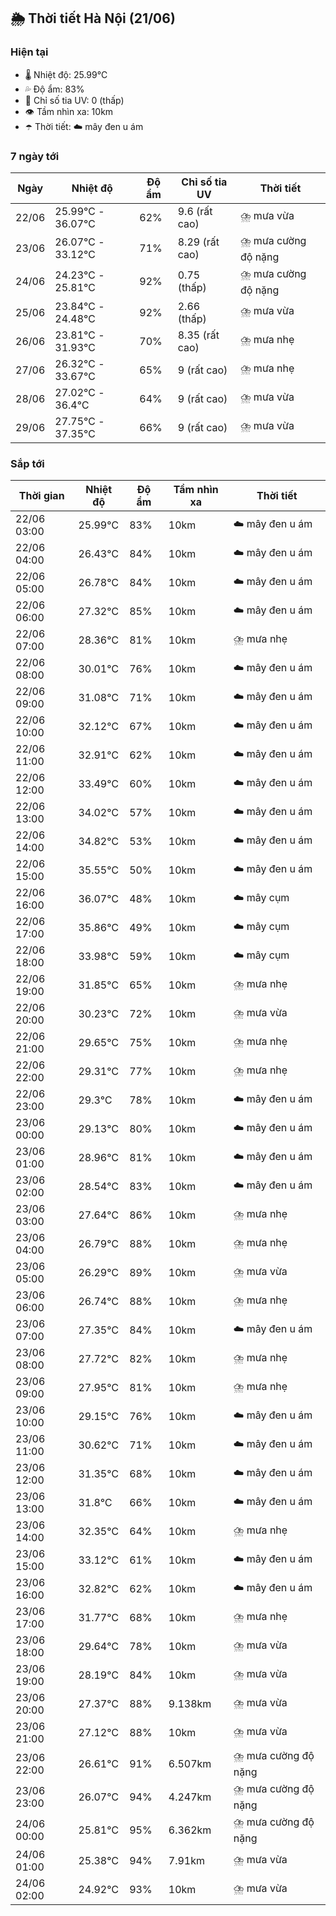 ## 🌦️ Thời tiết Hà Nội (21/06)

### Hiện tại

- 🌡️ Nhiệt độ: 25.99℃
- 💦 Độ ẩm: 83%
- 🌟 Chỉ số tia UV: 0 (thấp)
- 👁️ Tầm nhìn xa: 10km
- ☂️ Thời tiết: ☁️ mây đen u ám

### 7 ngày tới

| Ngày | Nhiệt độ | Độ ẩm | Chỉ số tia UV | Thời tiết |
| --- | --- | --- | --- | --- |
| 22/06 | 25.99℃ - 36.07℃ | 62% | 9.6 (rất cao) | ⛈️ mưa vừa |
| 23/06 | 26.07℃ - 33.12℃ | 71% | 8.29 (rất cao) | ⛈️ mưa cường độ nặng |
| 24/06 | 24.23℃ - 25.81℃ | 92% | 0.75 (thấp) | ⛈️ mưa cường độ nặng |
| 25/06 | 23.84℃ - 24.48℃ | 92% | 2.66 (thấp) | ⛈️ mưa vừa |
| 26/06 | 23.81℃ - 31.93℃ | 70% | 8.35 (rất cao) | ⛈️ mưa nhẹ |
| 27/06 | 26.32℃ - 33.67℃ | 65% | 9 (rất cao) | ⛈️ mưa nhẹ |
| 28/06 | 27.02℃ - 36.4℃ | 64% | 9 (rất cao) | ⛈️ mưa vừa |
| 29/06 | 27.75℃ - 37.35℃ | 66% | 9 (rất cao) | ⛈️ mưa vừa |

### Sắp tới

| Thời gian | Nhiệt độ | Độ ẩm | Tầm nhìn xa | Thời tiết |
| --- | --- | --- | --- | --- |
| 22/06 03:00 | 25.99℃ | 83% | 10km | ☁️ mây đen u ám |
| 22/06 04:00 | 26.43℃ | 84% | 10km | ☁️ mây đen u ám |
| 22/06 05:00 | 26.78℃ | 84% | 10km | ☁️ mây đen u ám |
| 22/06 06:00 | 27.32℃ | 85% | 10km | ☁️ mây đen u ám |
| 22/06 07:00 | 28.36℃ | 81% | 10km | ⛈️ mưa nhẹ |
| 22/06 08:00 | 30.01℃ | 76% | 10km | ☁️ mây đen u ám |
| 22/06 09:00 | 31.08℃ | 71% | 10km | ☁️ mây đen u ám |
| 22/06 10:00 | 32.12℃ | 67% | 10km | ☁️ mây đen u ám |
| 22/06 11:00 | 32.91℃ | 62% | 10km | ☁️ mây đen u ám |
| 22/06 12:00 | 33.49℃ | 60% | 10km | ☁️ mây đen u ám |
| 22/06 13:00 | 34.02℃ | 57% | 10km | ☁️ mây đen u ám |
| 22/06 14:00 | 34.82℃ | 53% | 10km | ☁️ mây đen u ám |
| 22/06 15:00 | 35.55℃ | 50% | 10km | ☁️ mây đen u ám |
| 22/06 16:00 | 36.07℃ | 48% | 10km | ☁️ mây cụm |
| 22/06 17:00 | 35.86℃ | 49% | 10km | ☁️ mây cụm |
| 22/06 18:00 | 33.98℃ | 59% | 10km | ☁️ mây cụm |
| 22/06 19:00 | 31.85℃ | 65% | 10km | ⛈️ mưa nhẹ |
| 22/06 20:00 | 30.23℃ | 72% | 10km | ⛈️ mưa vừa |
| 22/06 21:00 | 29.65℃ | 75% | 10km | ⛈️ mưa nhẹ |
| 22/06 22:00 | 29.31℃ | 77% | 10km | ⛈️ mưa nhẹ |
| 22/06 23:00 | 29.3℃ | 78% | 10km | ☁️ mây đen u ám |
| 23/06 00:00 | 29.13℃ | 80% | 10km | ☁️ mây đen u ám |
| 23/06 01:00 | 28.96℃ | 81% | 10km | ☁️ mây đen u ám |
| 23/06 02:00 | 28.54℃ | 83% | 10km | ☁️ mây đen u ám |
| 23/06 03:00 | 27.64℃ | 86% | 10km | ⛈️ mưa nhẹ |
| 23/06 04:00 | 26.79℃ | 88% | 10km | ⛈️ mưa nhẹ |
| 23/06 05:00 | 26.29℃ | 89% | 10km | ⛈️ mưa vừa |
| 23/06 06:00 | 26.74℃ | 88% | 10km | ⛈️ mưa nhẹ |
| 23/06 07:00 | 27.35℃ | 84% | 10km | ☁️ mây đen u ám |
| 23/06 08:00 | 27.72℃ | 82% | 10km | ⛈️ mưa nhẹ |
| 23/06 09:00 | 27.95℃ | 81% | 10km | ⛈️ mưa nhẹ |
| 23/06 10:00 | 29.15℃ | 76% | 10km | ☁️ mây đen u ám |
| 23/06 11:00 | 30.62℃ | 71% | 10km | ☁️ mây đen u ám |
| 23/06 12:00 | 31.35℃ | 68% | 10km | ☁️ mây đen u ám |
| 23/06 13:00 | 31.8℃ | 66% | 10km | ☁️ mây đen u ám |
| 23/06 14:00 | 32.35℃ | 64% | 10km | ⛈️ mưa nhẹ |
| 23/06 15:00 | 33.12℃ | 61% | 10km | ☁️ mây đen u ám |
| 23/06 16:00 | 32.82℃ | 62% | 10km | ☁️ mây đen u ám |
| 23/06 17:00 | 31.77℃ | 68% | 10km | ⛈️ mưa nhẹ |
| 23/06 18:00 | 29.64℃ | 78% | 10km | ⛈️ mưa vừa |
| 23/06 19:00 | 28.19℃ | 84% | 10km | ⛈️ mưa vừa |
| 23/06 20:00 | 27.37℃ | 88% | 9.138km | ⛈️ mưa vừa |
| 23/06 21:00 | 27.12℃ | 88% | 10km | ⛈️ mưa vừa |
| 23/06 22:00 | 26.61℃ | 91% | 6.507km | ⛈️ mưa cường độ nặng |
| 23/06 23:00 | 26.07℃ | 94% | 4.247km | ⛈️ mưa cường độ nặng |
| 24/06 00:00 | 25.81℃ | 95% | 6.362km | ⛈️ mưa cường độ nặng |
| 24/06 01:00 | 25.38℃ | 94% | 7.91km | ⛈️ mưa vừa |
| 24/06 02:00 | 24.92℃ | 93% | 10km | ⛈️ mưa vừa |
